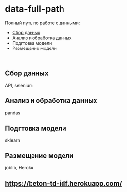 # data-full-path
Полный путь по работе с данными:  
- <a href="/collect">Сбор данных</a>
- Анализ и обработка данных
- Подгтовка модели
- Размещение модели
<br>

## Сбор данных
API, selenium

## Анализ и обработка данных
pandas

## Подгтовка модели
sklearn

## Размещение модели
joblib, Heroku

## https://beton-td-idf.herokuapp.com/
